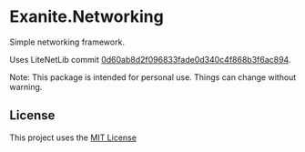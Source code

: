 # Exanite.Networking

Simple networking framework.

Uses LiteNetLib commit [0d60ab8d2f096833fade0d340c4f868b3f6ac894](https://github.com/RevenantX/LiteNetLib/commit/0d60ab8d2f096833fade0d340c4f868b3f6ac894).

Note: This package is intended for personal use. Things can change without warning.

## License

This project uses the [MIT License](https://github.com/Exanite/Exanite.Core/blob/main/LICENSE.md)
